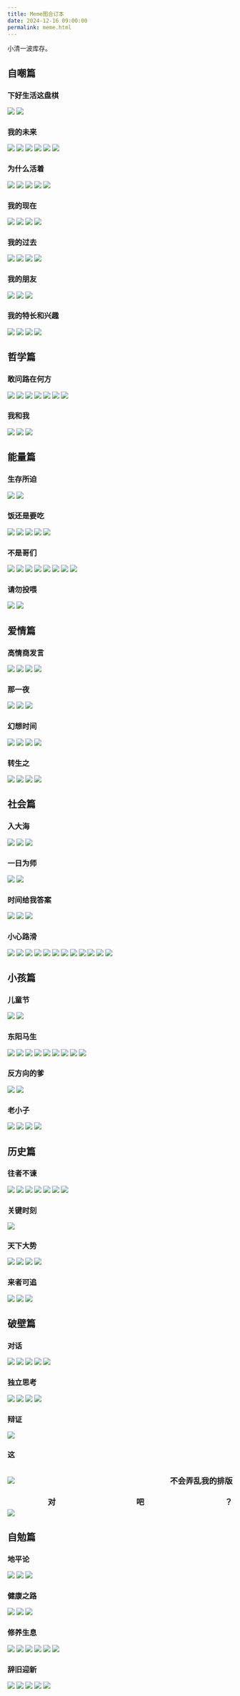```yaml
---
title: Meme图合订本
date: 2024-12-16 09:00:00
permalink: meme.html
---
```


小清一波库存。

## 自嘲篇

### 下好生活这盘棋

<img src="/blog/images/meme/我不会下国际象棋.webp">
<img src="/blog/images/meme/下大棋.webp">

<!--more-->

### 我的未来

<img src="/blog/images/meme/我的未来全是禁止通行.webp">
<img src="/blog/images/meme/没有转角的人生.webp">
<img src="/blog/images/meme/找得到出路的魔方脸.webp">
<img src="/blog/images/meme/找不到出路的魔方脸.webp">
<img src="/blog/images/meme/收集大半辈子表情包.webp">
<img src="/blog/images/meme/100级的一事无成.webp">

### 为什么活着

<img src="/blog/images/meme/为什么活.webp">
<img src="/blog/images/meme/号卖不掉.webp">
<img src="/blog/images/meme/了不起.webp">
<img src="/blog/images/meme/向死而生.jpg">
<img src="/blog/images/meme/做一个对社会有副作用的人.webp">

### 我的现在

<img src="/blog/images/meme/无信号.webp">
<img src="/blog/images/meme/不想麻烦别人的你.webp">
<img src="/blog/images/meme/平常的痛苦.webp">
<img src="/blog/images/meme/灵魂永远昂首挺胸.webp">

### 我的过去

<img src="/blog/images/meme/内向仔的一生.webp">
<img src="/blog/images/meme/从刚出生说起.webp">
<img src="/blog/images/meme/改变与得过且过.webp">
<img src="/blog/images/meme/内向者联合起来.webp">

### 我的朋友

<img src="/blog/images/meme/社恐如何交朋友.webp">
<img src="/blog/images/meme/非我也图也.webp">
<img src="/blog/images/meme/双人游戏.webp">

### 我的特长和兴趣

<img src="/blog/images/meme/我的画笔和颜料.webp">
<img src="/blog/images/meme/超级摇滚迷.webp">
<img src="/blog/images/meme/鲁南精神.webp">
<img src="/blog/images/meme/最讨厌懒人.webp">

## 哲学篇

### 敢问路在何方

<img src="/blog/images/meme/事儿在哪.webp">
<img src="/blog/images/meme/罗马空军基地.webp">
<img src="/blog/images/meme/欧洲用电量.webp">
<img src="/blog/images/meme/南极洲交通路线图.webp">
<img src="/blog/images/meme/关上了一扇门.webp">
<img src="/blog/images/meme/开门见山.webp">
<img src="/blog/images/meme/生活小常识.webp">

### 我和我

<img src="/blog/images/meme/平凡的世界.webp">
<img src="/blog/images/meme/过去和未来不存在.webp">
<img src="/blog/images/meme/白鸟过河滩.webp">

## 能量篇

### 生存所迫

<img src="/blog/images/meme/蒜泥猫.webp">
<img src="/blog/images/meme/芬达海.webp">

### 饭还是要吃

<img src="/blog/images/meme/禅尼丝空腹.webp">
<img src="/blog/images/meme/线粒体.webp">
<img src="/blog/images/meme/闸机.webp">
<img src="/blog/images/meme/医生远离我.webp">
<img src="/blog/images/meme/双核苹果.webp">

### 不是哥们

<img src="/blog/images/meme/生日快乐.webp">
<img src="/blog/images/meme/害羞死了.webp">
<img src="/blog/images/meme/番茄炒你儿子.webp">
<img src="/blog/images/meme/不不不是是是.webp">
<img src="/blog/images/meme/是不是哥们.webp">
<img src="/blog/images/meme/非也兄台.webp">
<img src="/blog/images/meme/虾射手.webp">
<img src="/blog/images/meme/如此包装.webp">

### 请勿投喂

<img src="/blog/images/meme/海鸥为我停留吧.webp">
<img src="/blog/images/meme/请勿投喂.webp">

## 爱情篇

### 高情商发言

<img src="/blog/images/meme/暖她一整天.webp">
<img src="/blog/images/meme/甜上心尖.webp">
<img src="/blog/images/meme/好多了.webp">
<img src="/blog/images/meme/毕姥爷的说话之道.webp">

### 那一夜

<img src="/blog/images/meme/那一夜.webp">
<img src="/blog/images/meme/我接了.webp">
<img src="/blog/images/meme/25个未接电话.webp">

### 幻想时间

<img src="/blog/images/meme/眉眼弯弯.webp">
<img src="/blog/images/meme/白铅笔.webp">
<img src="/blog/images/meme/合适的人.webp">
<img src="/blog/images/meme/注定孤独一生.webp">

### 转生之

<img src="/blog/images/meme/半人马.webp">
<img src="/blog/images/meme/小光板.webp">
<img src="/blog/images/meme/撞大运.webp">
<img src="/blog/images/meme/漫画是假的.webp">

## 社会篇

### 入大海

<img src="/blog/images/meme/打工不仅能致富.webp">
<img src="/blog/images/meme/一条船.webp">
<img src="/blog/images/meme/猫猫碰拳.webp">

### 一日为师

<img src="/blog/images/meme/师傅你是做什么工作的.webp">
<img src="/blog/images/meme/猫猫工作.webp">

### 时间给我答案

<img src="/blog/images/meme/时间到了.webp">
<img src="/blog/images/meme/生活点滴.webp">
<img src="/blog/images/meme/一周.webp">

### 小心路滑

<img src="/blog/images/meme/小心地滑.webp">
<img src="/blog/images/meme/滑.webp">
<img src="/blog/images/meme/小心水分子.webp">
<img src="/blog/images/meme/SB110.webp">
<img src="/blog/images/meme/蓝移.webp">
<img src="/blog/images/meme/一看二慢三通过.webp">
<img src="/blog/images/meme/谁让你开得那么快.webp">
<img src="/blog/images/meme/他俩还认识.webp">
<img src="/blog/images/meme/不确定.webp">
<img src="/blog/images/meme/反拍牛顿.webp">
<img src="/blog/images/meme/烧.webp">
<img src="/blog/images/meme/灭烟台.webp">

## 小孩篇

### 儿童节

<img src="/blog/images/meme/成熟的大人.webp">
<img src="/blog/images/meme/成熟点.webp">

### 东阳马生

<img src="/blog/images/meme/余幼时即厌学.webp">
<img src="/blog/images/meme/充电.webp">
<img src="/blog/images/meme/考试一点也不难.webp">
<img src="/blog/images/meme/写12个解.webp">
<img src="/blog/images/meme/水下无法呼吸.webp">
<img src="/blog/images/meme/大括号.webp">
<img src="/blog/images/meme/我是猴子.webp">
<img src="/blog/images/meme/青龙帮.webp">
<img src="/blog/images/meme/江湖义气.webp">

### 反方向的爹

<img src="/blog/images/meme/到了我这个年纪.webp">
<img src="/blog/images/meme/自愿开学.webp">

### 老小子

<img src="/blog/images/meme/好吃就行.jpg">
<img src="/blog/images/meme/打BOOS.webp">
<img src="/blog/images/meme/峰会改成自习.webp">
<img src="/blog/images/meme/年龄真的大了.webp">

## 历史篇

### 往者不谏

<img src="/blog/images/meme/现在的小孩.webp">
<img src="/blog/images/meme/重力.webp">
<img src="/blog/images/meme/摩托车.webp">
<img src="/blog/images/meme/抑郁症.webp">
<img src="/blog/images/meme/机械电锯.webp">
<img src="/blog/images/meme/垃圾桶.webp">
<img src="/blog/images/meme/弓箭.webp">

### 关键时刻

<img src="/blog/images/meme/关键时刻.webp">

### 天下大势

<img src="/blog/images/meme/你最害怕什么.webp">
<img src="/blog/images/meme/永远的家.webp">
<img src="/blog/images/meme/我爱我家.webp">
<img src="/blog/images/meme/身在福中不知福.webp">

### 来者可追

<img src="/blog/images/meme/分支.webp">
<img src="/blog/images/meme/王八蛋.webp">
<img src="/blog/images/meme/未来是走那边.webp">

## 破壁篇

### 对话

<img src="/blog/images/meme/互联网的尽头.webp">
<img src="/blog/images/meme/wifi.webp">
<img src="/blog/images/meme/给你薯条.webp">
<img src="/blog/images/meme/笑容.webp">
<img src="/blog/images/meme/你也值得被爱.webp">

### 独立思考

<img src="/blog/images/meme/没人知道你是一条狗.webp">
<img src="/blog/images/meme/脑控.webp">
<img src="/blog/images/meme/字幕没有加描边.webp">
<img src="/blog/images/meme/大熊猫吃火锅.webp">

### 辩证

<img src="/blog/images/meme/墨菲定律.webp">

### 这

<div class="demo">
<img src="/blog/images/meme/排版.webp">
<p>不会弄乱我的排版</p>
</div>
<div class="demo"></p>对<p></p>吧<p></p>？</div>
<style>
#pb {
  display: flex;
  align-items: center;
  justify-content:space-between;
}
.demo{
    display:-webkit-box;
    display:-webkit-flex;
    display:-ms-flexbox;
    display:flex;
    align-items: center;
    -webkit-box-pack:justify;
    -webkit-justify-content:space-between;
    -ms-flex-pack:justify;
    justify-content:space-between;
    font-size:1.25em;
    font-weight:bold;
}
</style>
<img src="/blog/images/meme/网卡.webp">

## 自勉篇

### 地平论

<img src="/blog/images/meme/原核家庭.jpg">
<img src="/blog/images/meme/摘不拿拿.jpg">
<img src="/blog/images/meme/你醒啦.webp">

### 健康之路

<img src="/blog/images/meme/蔬菜去农药残留.webp">
<img src="/blog/images/meme/从不运动的我.webp">
<img src="/blog/images/meme/离你家超级远.webp">

### 修养生息

<img src="/blog/images/meme/不是浪费时间.webp">
<img src="/blog/images/meme/老虎卷.webp">
<img src="/blog/images/meme/睡5个小时.webp">
<img src="/blog/images/meme/12点之前睡着.webp">
<img src="/blog/images/meme/熬夜的原因.webp">
<img src="/blog/images/meme/最美好的四个小时.webp">

### 辞旧迎新

<img src="/blog/images/meme/解冻.webp">
<img src="/blog/images/meme/四个星期后的超市.webp">
<img src="/blog/images/meme/几个星期后我的家.webp">
<img src="/blog/images/meme/随500.webp">
<img src="/blog/images/meme/随6500.webp">